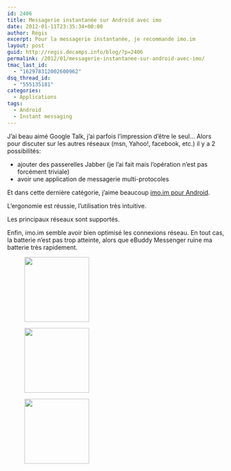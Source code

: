 ```yaml
---
id: 2406
title: Messagerie instantanée sur Android avec imo
date: 2012-01-11T23:35:34+00:00
author: Régis
excerpt: Pour la messagerie instantanée, je recommande imo.im
layout: post
guid: http://regis.decamps.info/blog/?p=2406
permalink: /2012/01/messagerie-instantanee-sur-android-avec-imo/
tmac_last_id:
  - "162978312002600962"
dsq_thread_id:
  - "555135181"
categories:
  - Applications
tags:
  - Android
  - Instant messaging
---
```

J&rsquo;ai beau aimé Google Talk, j&rsquo;ai parfois l&rsquo;impression d&rsquo;être le seul&#8230; Alors pour discuter sur les autres réseaux (msn, Yahoo!, facebook, etc.) il y a 2 possibilités:

  * ajouter des passerelles Jabber (je l&rsquo;ai fait mais l&rsquo;opération n&rsquo;est pas forcément triviale)
  * avoir une application de messagerie multi-protocoles

Et dans cette dernière catégorie, j&rsquo;aime beaucoup [imo.im pour Android](https://market.android.com/details?id=com.imo.android.imoim).
  
<!--more-->


  
L&rsquo;ergonomie est réussie, l&rsquo;utilisation très intuitive.

Les principaux réseaux sont supportés.

Enfin, imo.im semble avoir bien optimisé les connexions réseau. En tout cas, la batterie n&rsquo;est pas trop atteinte, alors que eBuddy Messenger ruine ma batterie très rapidement.

<div id='gallery-13' class='gallery galleryid-2406 gallery-columns-3 gallery-size-thumbnail'>
  <figure class='gallery-item'> 
  
  <div class='gallery-icon portrait'>
    <a href='http://regis.decamps.info/blog/2012/01/messagerie-instantanee-sur-android-avec-imo/imo2/'><img width="150" height="150" src="http://regis.decamps.info/blog/wp-content/uploads/2012/01/imo2-150x150.jpg" class="attachment-thumbnail size-thumbnail" alt="" /></a>
  </div></figure><figure class='gallery-item'> 
  
  <div class='gallery-icon portrait'>
    <a href='http://regis.decamps.info/blog/2012/01/messagerie-instantanee-sur-android-avec-imo/imo/'><img width="150" height="150" src="http://regis.decamps.info/blog/wp-content/uploads/2012/01/imo-150x150.jpg" class="attachment-thumbnail size-thumbnail" alt="" /></a>
  </div></figure><figure class='gallery-item'> 
  
  <div class='gallery-icon portrait'>
    <a href='http://regis.decamps.info/blog/2012/01/messagerie-instantanee-sur-android-avec-imo/imo1/'><img width="150" height="150" src="http://regis.decamps.info/blog/wp-content/uploads/2012/01/imo1-150x150.jpg" class="attachment-thumbnail size-thumbnail" alt="" /></a>
  </div></figure>
</div>